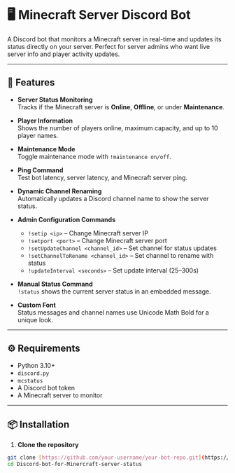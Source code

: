 # 🖥️ Minecraft Server Discord Bot

A Discord bot that monitors a Minecraft server in real-time and updates its status directly on your server. Perfect for server admins who want live server info and player activity updates.

---

## 🚀 Features

- **Server Status Monitoring**  
  Tracks if the Minecraft server is **Online**, **Offline**, or under **Maintenance**.

- **Player Information**  
  Shows the number of players online, maximum capacity, and up to 10 player names.

- **Maintenance Mode**  
  Toggle maintenance mode with `!maintenance on/off`.

- **Ping Command**  
  Test bot latency, server latency, and Minecraft server ping.

- **Dynamic Channel Renaming**  
  Automatically updates a Discord channel name to show the server status.

- **Admin Configuration Commands**  
  - `!setip <ip>` – Change Minecraft server IP  
  - `!setport <port>` – Change Minecraft server port  
  - `!setUpdateChannel <channel_id>` – Set channel for status updates  
  - `!setChannelToRename <channel_id>` – Set channel to rename with status  
  - `!updateInterval <seconds>` – Set update interval (25–300s)  

- **Manual Status Command**  
  `!status` shows the current server status in an embedded message.

- **Custom Font**  
  Status messages and channel names use Unicode Math Bold for a unique look.

---

## ⚙️ Requirements

- Python 3.10+  
- `discord.py`  
- `mcstatus`  
- A Discord bot token  
- A Minecraft server to monitor  

---

## 📦 Installation

1. **Clone the repository**  

```bash
git clone [https://github.com/your-username/your-bot-repo.git](https://github.com/Wolfy3870/Discord-bot-for-Minercraft-server-status.git)
cd Discord-bot-for-Minercraft-server-status

